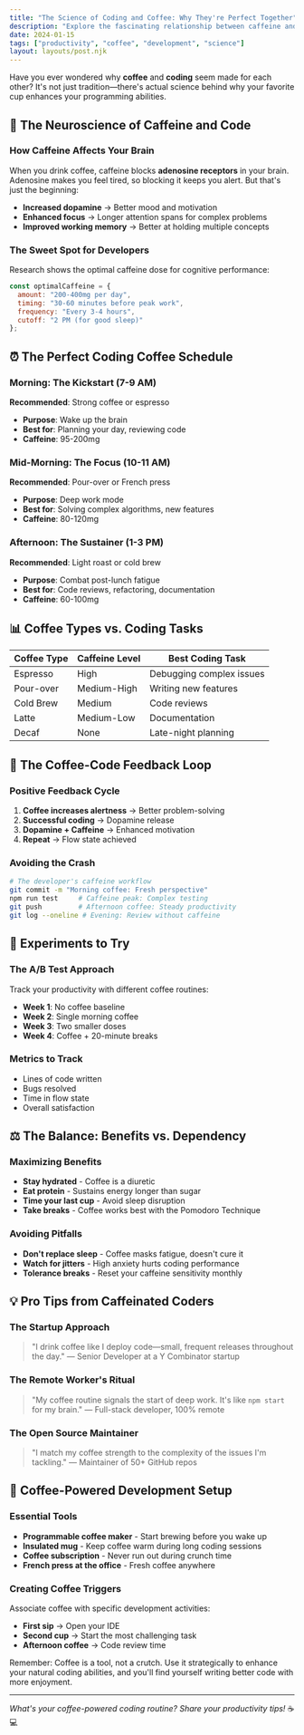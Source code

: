 ```yaml
---
title: "The Science of Coding and Coffee: Why They're Perfect Together"
description: "Explore the fascinating relationship between caffeine and coding productivity, plus tips for optimizing your development workflow."
date: 2024-01-15
tags: ["productivity", "coffee", "development", "science"]
layout: layouts/post.njk
---
```


Have you ever wondered why **coffee** and **coding** seem made for each other? It's not just tradition—there's actual science behind why your favorite cup enhances your programming abilities.

## 🧠 The Neuroscience of Caffeine and Code

### How Caffeine Affects Your Brain

When you drink coffee, caffeine blocks **adenosine receptors** in your brain. Adenosine makes you feel tired, so blocking it keeps you alert. But that's just the beginning:

- **Increased dopamine** → Better mood and motivation
- **Enhanced focus** → Longer attention spans for complex problems
- **Improved working memory** → Better at holding multiple concepts

### The Sweet Spot for Developers

Research shows the optimal caffeine dose for cognitive performance:

```javascript
const optimalCaffeine = {
  amount: "200-400mg per day",
  timing: "30-60 minutes before peak work",
  frequency: "Every 3-4 hours",
  cutoff: "2 PM (for good sleep)"
};
```

## ⏰ The Perfect Coding Coffee Schedule

### Morning: The Kickstart (7-9 AM)
**Recommended**: Strong coffee or espresso
- **Purpose**: Wake up the brain
- **Best for**: Planning your day, reviewing code
- **Caffeine**: 95-200mg

### Mid-Morning: The Focus (10-11 AM)
**Recommended**: Pour-over or French press
- **Purpose**: Deep work mode
- **Best for**: Solving complex algorithms, new features
- **Caffeine**: 80-120mg

### Afternoon: The Sustainer (1-3 PM)
**Recommended**: Light roast or cold brew
- **Purpose**: Combat post-lunch fatigue
- **Best for**: Code reviews, refactoring, documentation
- **Caffeine**: 60-100mg

## 📊 Coffee Types vs. Coding Tasks

| Coffee Type | Caffeine Level | Best Coding Task |
|-------------|---------------|------------------|
| Espresso | High | Debugging complex issues |
| Pour-over | Medium-High | Writing new features |
| Cold Brew | Medium | Code reviews |
| Latte | Medium-Low | Documentation |
| Decaf | None | Late-night planning |

## 🔄 The Coffee-Code Feedback Loop

### Positive Feedback Cycle
1. **Coffee increases alertness** → Better problem-solving
2. **Successful coding** → Dopamine release
3. **Dopamine + Caffeine** → Enhanced motivation
4. **Repeat** → Flow state achieved

### Avoiding the Crash
```bash
# The developer's caffeine workflow
git commit -m "Morning coffee: Fresh perspective"
npm run test     # Caffeine peak: Complex testing
git push         # Afternoon coffee: Steady productivity
git log --oneline # Evening: Review without caffeine
```

## 🧪 Experiments to Try

### The A/B Test Approach
Track your productivity with different coffee routines:

- **Week 1**: No coffee baseline
- **Week 2**: Single morning coffee
- **Week 3**: Two smaller doses
- **Week 4**: Coffee + 20-minute breaks

### Metrics to Track
- Lines of code written
- Bugs resolved
- Time in flow state
- Overall satisfaction

## ⚖️ The Balance: Benefits vs. Dependency

### Maximizing Benefits
- **Stay hydrated** - Coffee is a diuretic
- **Eat protein** - Sustains energy longer than sugar
- **Time your last cup** - Avoid sleep disruption
- **Take breaks** - Coffee works best with the Pomodoro Technique

### Avoiding Pitfalls
- **Don't replace sleep** - Coffee masks fatigue, doesn't cure it
- **Watch for jitters** - High anxiety hurts coding performance
- **Tolerance breaks** - Reset your caffeine sensitivity monthly

## 💡 Pro Tips from Caffeinated Coders

### The Startup Approach
> "I drink coffee like I deploy code—small, frequent releases throughout the day." 
> — Senior Developer at a Y Combinator startup

### The Remote Worker's Ritual
> "My coffee routine signals the start of deep work. It's like `npm start` for my brain."
> — Full-stack developer, 100% remote

### The Open Source Maintainer
> "I match my coffee strength to the complexity of the issues I'm tackling."
> — Maintainer of 50+ GitHub repos

## 🚀 Coffee-Powered Development Setup

### Essential Tools
- **Programmable coffee maker** - Start brewing before you wake up
- **Insulated mug** - Keep coffee warm during long coding sessions
- **Coffee subscription** - Never run out during crunch time
- **French press at the office** - Fresh coffee anywhere

### Creating Coffee Triggers
Associate coffee with specific development activities:
- **First sip** → Open your IDE
- **Second cup** → Start the most challenging task
- **Afternoon coffee** → Code review time

Remember: Coffee is a tool, not a crutch. Use it strategically to enhance your natural coding abilities, and you'll find yourself writing better code with more enjoyment.

---

*What's your coffee-powered coding routine? Share your productivity tips!* ☕💻